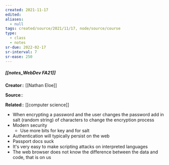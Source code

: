 ```yaml
---
created: 2021-11-17 
edited: 
aliases:
  - null
tags: created/source/2021/11/17, node/source/course
type:
  - class
  - notes
sr-due: 2022-02-17
sr-interval: 7
sr-ease: 250
---
```


##### [[notes_WebDev FA21]]

**Creator**:: [[Nathan Eloe]]

**Source**:: 

**Related**:: [[computer science]]

- When encrypting a password and the user changes the password add in salt (random string) of characters to change the encryption process
- Modern security
	- Use more bits for key and for salt
- Authentication will typically persist on the web
- Passport docs suck
- It's very easy to make scripting attacks on interpreted languages
- The web browser does not know the difference between the data and code, that is on us
